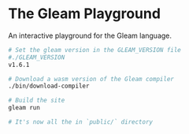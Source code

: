 # The Gleam Playground

An interactive playground for the Gleam language.

```sh
# Set the gleam version in the GLEAM_VERSION file
#./GLEAM_VERSION
v1.6.1

# Download a wasm version of the Gleam compiler
./bin/download-compiler

# Build the site
gleam run

# It's now all the in `public/` directory
```
